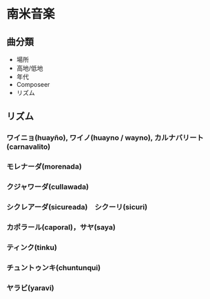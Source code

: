 # 南米音楽

## 曲分類
* 場所
* 高地/低地
* 年代
* Composeer
* リズム

## リズム
### ワイニョ(huayño), ワイノ(huayno / wayno), カルナバリート(carnavalito)
### モレナーダ(morenada)
### クジャワーダ(cullawada)
### シクレアーダ(sicureada)　シクーリ(sicuri)
### カポラール(caporal)，サヤ(saya)
### ティンク(tinku)
### チュントゥンキ(chuntunqui)
### ヤラビ(yaravi)
    

